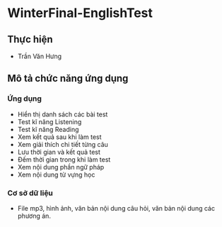 # WinterFinal-EnglishTest
## Thực hiện
  - Trần Văn Hưng
  
## Mô tả chức năng ứng dụng
### Ứng dụng
  - Hiển thị danh sách các bài test
  - Test kĩ năng Listening
  - Test kĩ năng Reading
  - Xem kết quả sau khi làm test
  - Xem giải thích chi tiết từng câu
  - Lưu thời gian và kết quả test
  - Đếm thời gian trong khi làm test
  - Xem nội dung phần ngữ pháp
  - Xem nội dung từ vựng học
  
### Cơ sở dữ liệu
  - File mp3, hình ảnh, văn bản nội dung câu hỏi, văn bản nội dung các phương án.
